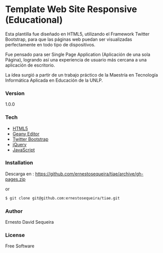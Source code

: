 
# Template Web Site Responsive (Educational)

Esta plantilla fue diseñado en HTML5, utilizando el Framework Twitter Bootstrap, para que las páginas web puedan ser visualizadas perfectamente en todo tipo de dispositivos. 

Fue pensado para ser Single Page Application (Aplicación de una sola Página), logrando así una experiencia de usuario más cercana a una aplicación de escritorio.

La ídea surgió a partir de un trabajo práctico de la Maestría en Tecnología Informática Aplicada en Educación de la UNLP.

### Version
1.0.0

### Tech
* [HTML5]
* [Geany Editor]
* [Twitter Bootstrap]
* [jQuery]
* [JavaScript]

### Installation

Descarga en :
https://github.com/ernestosequeira/tiae/archive/gh-pages.zip

or
```sh
$ git clone git@github.com:ernestosequeira/tiae.git
```
### Author
Ernesto David Sequeira

### License
Free Software

[HTML5]:http://www.w3schools.com/html/html5_intro.asp
[Geany Editor]:http://www.geany.org
[Twitter Bootstrap]:http://twitter.github.com/bootstrap/
[jQuery]:http://jquery.com/
[JavaScript]:http://www.w3schools.com/js/
